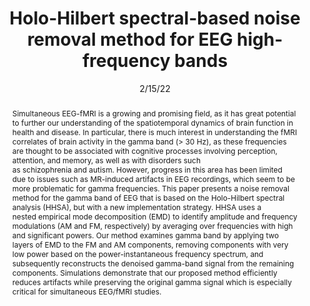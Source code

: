 ---
title: "Holo-Hilbert spectral-based noise removal method for EEG high-frequency bands"

date: 2/15/22
authors_string: Narges Moradi, Pierre LeVan, Burak Akin, Bradley Goodyear, Roberto Sotero
authors:
   - Narges Moradi
   - Pierre LeVan
   - Burak Akin
   - Bradley Goodyear
   - Roberto Sotero
author_ids:
   - burak_akin
journal: 'Journal of Neuroscience Methods'
volume: 368.0
issue: 
pages: 109470
book_title: ''
publisher: ''
isbn: 
abstract: 'Simultaneous EEG-fMRI is a growing and promising field, as it has great potential to further our understanding of the spatiotemporal dynamics of brain function in health and disease. In particular, there is much interest in understanding the fMRI correlates of brain activity in the gamma band (> 30 Hz), as these frequencies are thought to be associated with cognitive processes involving perception, attention, and memory, as well as with disorders such as schizophrenia and autism. However, progress in this area has been limited due to issues such as MR-induced artifacts in EEG recordings, which seem to be more problematic for gamma frequencies. This paper presents a noise removal method for the gamma band of EEG that is based on the Holo-Hilbert spectral analysis (HHSA), but with a new implementation strategy. HHSA uses a nested empirical mode decomposition (EMD) to identify amplitude and frequency modulations (AM and FM, respectively) by averaging over frequencies with high and significant powers. Our method examines gamma band by applying two layers of EMD to the FM and AM components, removing components with very low power based on the power-instantaneous frequency spectrum, and subsequently reconstructs the denoised gamma-band signal from the remaining components. Simulations demonstrate that our proposed method efficiently reduces artifacts while preserving the original gamma signal which is especially critical for simultaneous EEG/fMRI studies.'
project_id: 
paper_url: https://www.sciencedirect.com/science/article/pii/S0165027021004052?casa_token=NfOUrQz33yMAAAAA:ykBFp7ZVgzvoXOWK4NHpRNNEkvT13At-ofgdgrfnGrvAq8fYSSFFy0j3FJiMyUvLYzQ-PaY
doi: 10.1016/j.jneumeth.2021.109470
data_loc: ''
code_loc: ''
file: '/assets/publications/'
file_name: ''
type: 
pub_str: '(2/15)'
layout: publication 
---